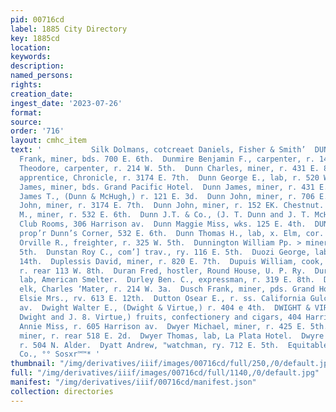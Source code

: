 ```yaml
---
pid: 00716cd
label: 1885 City Directory
key: 1885cd
location: 
keywords: 
description: 
named_persons: 
rights: 
creation_date: 
ingest_date: '2023-07-26'
format: 
source: 
order: '716'
layout: cmhc_item
text: '           Silk Dolmans, cotcreaet Daniels, Fisher & Smith’  DUN            Dunleavy
  Frank, miner, bds. 700 E. 6th.  Dunmire Benjamin F., carpenter, r. 142 E. 2d.  Dunmire
  Theodore, carpenter, r. 214 W. 5th.  Dunn Charles, miner, r. 431 E. 8th.  Dunn Daniel,
  apprentice, Chronicle, r. 3174 E. 7th.  Dunn George E., lab, r. 520 W. Front.  Dunn
  James, miner, bds. Grand Pacific Hotel.  Dunn James, miner, r. 431 E. 8th.  Dunn
  James T., (Dunn & McHugh,) r. 121 E. 3d.  Dunn John, miner, r. 706 E. 6th.  Dunn
  John, miner, r. 3174 E. 7th.  Dunn John, miner, r. 152 EK. Chestnut.  Dunn John
  M., miner, r. 532 E. 6th.  Dunn J.T. & Co., (J. T. Dunn and J. T. McHugh,) Clarendon
  Club Rooms, 306 Harrison av.  Dunn Maggie Miss, wks. 125 E. 4th.  DUNN THOMAS F.,
  prop’r Dunn’s Corner, 532 E. 6th.  Dunn Thomas H., lab, x. Elm, cor. Alder.  Dunnington
  Orville R., freighter, r. 325 W. 5th.  Dunnington William Pp. > miner, r. 309 W.
  5th.  Dunstan Roy C., com’] trav., ry. 116 E. 5th.  Duozi George, lab, r. 181 E.
  14th.  Duplessis David, miner, r. 820 E. 7th.  Dupuis William, cook, Board of Trade,
  r. rear 113 W. 8th.  Duran Fred, hostler, Round House, U. P. Ry.  Durkin Thomas,
  lab, American Smelter.  Durley Ben. C., expressman, r. 319 E. 8th.  Duryea_ William,
  elk, Charles ‘Mater, r. 214 W. 3a.  Dusch Frank, miner, pds. Grand Hotel.  Dushane
  Elsie Mrs., rv. 613 E. 12th.  Dutton Osear E., r. ss. California Gulch, foot Leiter
  av.  Dwight Walter E., (Dwight & Virtue,) r. 404 e 4th.  DWIGHT & VIRT E, (W. E.
  Dwight and J. 8. Virtue,) fruits, confectionery and cigars, 404 Harrison av. :  Dwyer
  Annie Miss, r. 605 Harrison av.  Dwyer Michael, miner, r. 425 E. 5th.  Dwyer Patrick,
  miner, r. rear 518 E. 2d.  Dwyer Thomas, lab, La Plata Hotel.  Dwyre John R., engineer,
  r. 504 N. Alder.  Dyatt Andrew, "watchman, ry. 712 E. 5th.  Equitable Life Assurance
  Co., °° Sosxr™™* '
thumbnail: "/img/derivatives/iiif/images/00716cd/full/250,/0/default.jpg"
full: "/img/derivatives/iiif/images/00716cd/full/1140,/0/default.jpg"
manifest: "/img/derivatives/iiif/00716cd/manifest.json"
collection: directories
---
```

